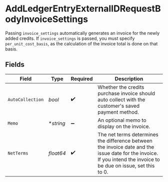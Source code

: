 # AddLedgerEntryExternalIDRequestBodyInvoiceSettings

Passing `invoice_settings` automatically generates an invoice for the newly added credits. If `invoice_settings` is passed, you must specify `per_unit_cost_basis`, as the calculation of the invoice total is done on that basis.


## Fields

| Field                                                                                                                                                             | Type                                                                                                                                                              | Required                                                                                                                                                          | Description                                                                                                                                                       |
| ----------------------------------------------------------------------------------------------------------------------------------------------------------------- | ----------------------------------------------------------------------------------------------------------------------------------------------------------------- | ----------------------------------------------------------------------------------------------------------------------------------------------------------------- | ----------------------------------------------------------------------------------------------------------------------------------------------------------------- |
| `AutoCollection`                                                                                                                                                  | *bool*                                                                                                                                                            | :heavy_check_mark:                                                                                                                                                | Whether the credits purchase invoice should auto collect with the customer's saved payment method.                                                                |
| `Memo`                                                                                                                                                            | **string*                                                                                                                                                         | :heavy_minus_sign:                                                                                                                                                | An optional memo to display on the invoice.                                                                                                                       |
| `NetTerms`                                                                                                                                                        | *float64*                                                                                                                                                         | :heavy_check_mark:                                                                                                                                                | The net terms determines the difference between the invoice date and the issue date for the invoice. If you intend the invoice to be due on issue, set this to 0. |
